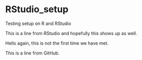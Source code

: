 # RStudio_setup
Testing setup on R and RStudio

This is a line from RStudio and hopefully this shows up as well.

Hello again, this is not the first time we have met.

This is a line from GitHub.
